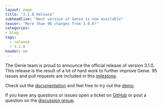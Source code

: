 ```yaml
---
layout: page
title: "3.1.0 Release"
subheadline: "Next version of Genie is now available"
teaser: "More than 90 changes from 3.0.0!"
categories:
- blog
tags:
  - release
  - 3.1.0
header: no
---
```


The Genie team is proud to announce the official release of version 3.1.0. This
release is the result of a lot of hard work to further improve Genie. 95 issues
and pull requests are included in this [milestone](https://github.com/Netflix/genie/issues?q=is%3Aclosed+milestone%3A3.1.0).

Check out the [documentation](https://netflix.github.io/genie/releases/3.1.0/)
and feel free to try out the
[demo](https://netflix.github.io/genie/docs/3.1.0/demo/).

If you have any questions or issues open a ticket on
[GitHub](https://github.com/Netflix/genie/issues/new) or post a question on the
[discussion group](https://groups.google.com/forum/#!forum/genieoss).
